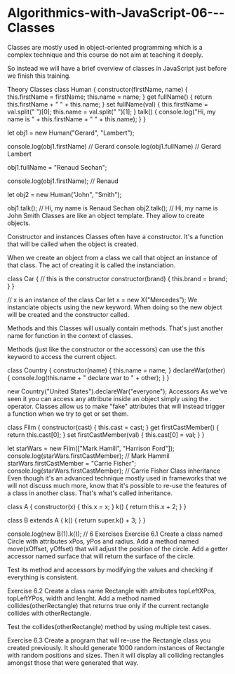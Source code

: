 # Algorithmics-with-JavaScript-06---Classes

Classes are mostly used in object-oriented programming which is a complex technique and this course do not aim at teaching it deeply.

So instead we will have a brief overview of classes in JavaScript just before we finish this training.

Theory
Classes
class Human {
  constructor(firstName, name) {
    this.firstName = firstName;
    this.name = name;
  }
  get fullName() {
    return this.firstName + " " + this.name;
  }
  set fullName(val) {
    this.firstName = val.split(" ")[0];
    this.name = val.split(" ")[1];
  }
  talk() {
    console.log("Hi, my name is " + this.firstName + " " + this.name);
  }
}

let obj1 = new Human("Gerard", "Lambert");

console.log(obj1.firstName) // Gerard
console.log(obj1.fullName) // Gerard Lambert

obj1.fullName = "Renaud Sechan";

console.log(obj1.firstName); // Renaud

let obj2 = new Human("John", "Smith");

obj1.talk(); // Hi, my name is Renaud Sechan
obj2.talk(); // Hi, my name is John Smith
Classes are like an object template. They allow to create objects.

Constructor and instances
Classes often have a constructor. It's a function that will be called when the object is created.

When we create an object from a class we call that object an instance of that class. The act of creating it is called the instanciation.

class Car {
  // this is the constructor
  constructor(brand) {
    this.brand = brand;
  }
}

// x is an instance of the class Car
let x = new X("Mercedes");
We instanciate objects using the new keyword. When doing so the new object will be created and the constructor called.

Methods and this
Classes will usually contain methods. That's just another name for function in the context of classes.

Methods (just like the constructor or the accessors) can use the this keyword to access the current object.

class Country {
  constructor(name) {
    this.name = name;
  }
  declareWar(other) {
    console.log(this.name + " declare war to " + other);
  }
}

new Country("United States").declareWar("everyone");
Accessors
As we've seen it you can access any attribute inside an object simply using the . operator. Classes allow us to make "fake" attributes that will instead trigger a function when we try to get or set them.

class Film {
  constructor(cast) {
    this.cast = cast;
  }
  get firstCastMember() {
    return this.cast[0];
  }
  set firstCastMember(val) {
    this.cast[0] = val;
  }
}

let starWars = new Film(["Mark Hamill", "Harrison Ford"]);
console.log(starWars.firstCastMember); // Mark Hammil
starWars.firstCastMember = "Carrie Fisher";
console.log(starWars.firstCastMember); // Carrie Fisher
Class inheritance
Even though it's an advanced technique mostly used in frameworks that we will not discuss much more, know that it's possible to re-use the features of a class in another class. That's what's called inheritance.

class A {
  constructor(x) {
    this.x = x;
  }
  k() {
    return this.x + 2;
  }
}

class B extends A {
  k() {
    return super.k() + 3;
  }
}

console.log(new B(1).k()); // 6
Exercises
Exercise 6.1
Create a class named Circle with attributes xPos, yPos and radius. Add a method named move(xOffset, yOffset) that will adjust the position of the circle. Add a getter accessor named surface that will return the surface of the circle.

Test its method and accessors by modifying the values and checking if everything is consistent.

Exercise 6.2
Create a class name Rectangle with attributes topLeftXPos, topLeftYPos, width and lenght. Add a method named collides(otherRectangle) that returns true only if the current rectangle collides with otherRectangle.

Test the collides(otherRectangle) method by using multiple test cases.

Exercise 6.3
Create a program that will re-use the Rectangle class you created previously. It should generate 1000 random instances of Rectangle with random positions and sizes. Then it will display all colliding rectangles amongst those that were generated that way.
